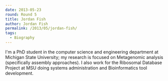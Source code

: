 ```yaml
---
date: 2013-05-23
round: Round 5
title: Jordan Fish
author: Jordan Fish
permalink: /2013/05/jordan-fish/
tags:
  - Biography
---
```

I'm a PhD student in the computer science and engineering department at Michigan State University; my research is focused on Metagenomic analysis (specifically assembly approaches). I also work for the Ribosomal Database Project at MSU doing systems administration and Bioinformatics tool development.
